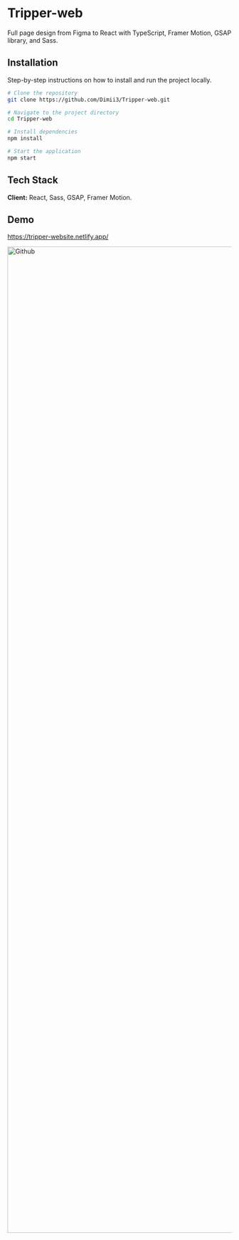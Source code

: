 # Tripper-web
Full page design from Figma to React with TypeScript, Framer Motion, GSAP library, and Sass.


## Installation

Step-by-step instructions on how to install and run the project locally.

```bash
# Clone the repository
git clone https://github.com/Dimii3/Tripper-web.git

# Navigate to the project directory
cd Tripper-web

# Install dependencies
npm install

# Start the application
npm start
```

## Tech Stack

**Client:** React, Sass, GSAP, Framer Motion. 

## Demo
https://tripper-website.netlify.app/

<img width="2217" alt="Github" src="https://github.com/user-attachments/assets/2aaf70af-7a56-4958-b568-698c76dbdb43" />

